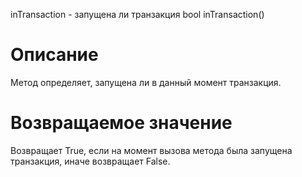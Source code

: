 inTransaction - запущена ли транзакция
    bool inTransaction()

Описание
========

Метод определяет, запущена ли в данный момент транзакция.

Возвращаемое значение
=====================

Возвращает True, если на момент вызова метода была запущена транзакция, иначе возвращает False.
